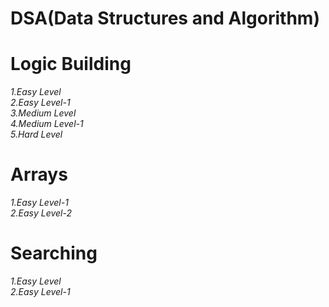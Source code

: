 # DSA(Data Structures and Algorithm)
# Logic Building <i>
1.Easy Level<br>
2.Easy Level-1<br>
3.Medium Level<br>
4.Medium Level-1<br>
5.Hard Level</i><br>
# Arrays 
<i>
1.Easy Level-1<br>
2.Easy Level-2<br></i>

# Searching 
<i>
  1.Easy Level<br>
  2.Easy Level-1
  
</i>



